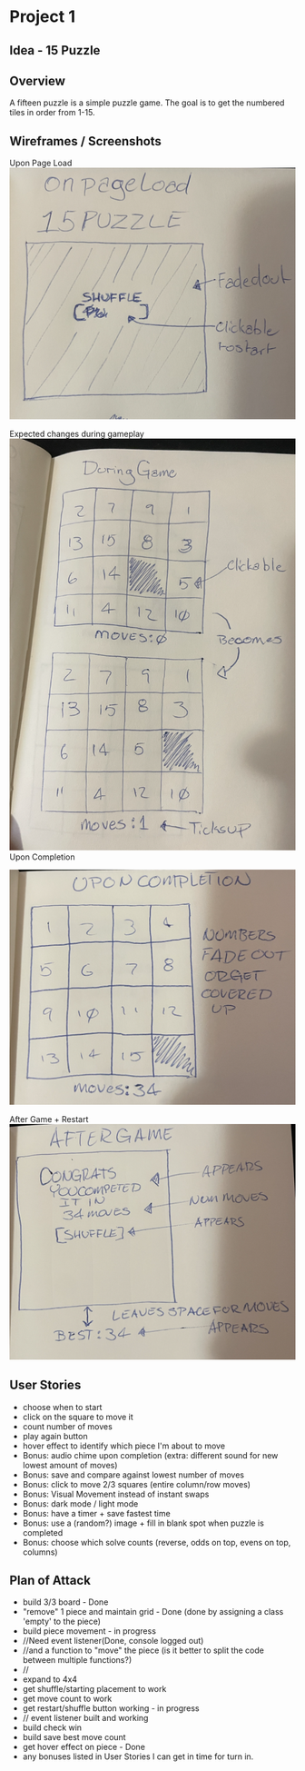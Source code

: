 # Project 1 

## Idea - 15 Puzzle

## Overview
A fifteen puzzle is a simple puzzle game. The goal is to get the numbered tiles in order from 1-15.

## Wireframes / Screenshots
Upon Page Load
![Page Load](assets/Page%20Load.png)

Expected changes during gameplay
![During Game](assets/During%20Game.png)
Upon Completion

![Upon Completion](assets/Upon%20Completion.png)

After Game + Restart
![After Game](assets/After%20Game.png)

## User Stories
- choose when to start
- click on the square to move it
- count number of moves
- play again button
- hover effect to identify which piece I'm about to move
- Bonus: audio chime upon completion (extra: different sound for new lowest amount of moves)
- Bonus: save and compare against lowest number of moves
- Bonus: click to move 2/3 squares (entire column/row moves)
- Bonus: Visual Movement instead of instant swaps
- Bonus: dark mode / light mode
- Bonus: have a timer + save fastest time
- Bonus: use a (random?) image + fill in blank spot when puzzle is completed
- Bonus: choose which solve counts (reverse, odds on top, evens on top, columns)

## Plan of Attack
- build 3/3 board - Done
- "remove" 1 piece and maintain grid - Done (done by assigning a class 'empty' to the piece)
- build piece movement - in progress 
- //Need event listener(Done, console logged out)
- //and a function to "move" the piece (is it better to split the code between multiple functions?)
- //
- expand to 4x4
- get shuffle/starting placement to work
- get move count to work
- get restart/shuffle button working - in progress
- // event listener built and working
- build check win
- build save best move count
- get hover effect on piece - Done
- any bonuses listed in User Stories I can get in time for turn in.
